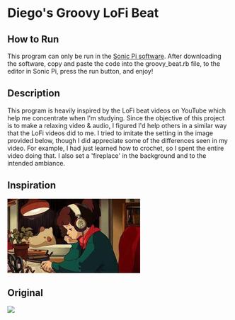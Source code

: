 # Diego's Groovy LoFi Beat

## How to Run
This program can only be run in the [Sonic Pi software](https://sonic-pi.net/). After downloading the software, copy and paste the code into the groovy_beat.rb file, to the editor in Sonic Pi, press the run button, and enjoy!

## Description
This program is heavily inspired by the LoFi beat videos on YouTube which help me concentrate when I'm studying. Since the objective of this project is to make a relaxing video & audio, I figured I'd help others in a similar way that the LoFi videos did to me. I tried to imitate the setting in the image provided below, though I did appreciate some of the differences seen in my video. For example, I had just learned how to crochet, so I spent the entire video doing that. I also set a 'fireplace' in the background and to the intended ambiance. 

## Inspiration
![](https://github.com/Diego-428/M8-Study-Music/blob/main/static/lofiGirl.png)

## Original
![](https://github.com/Diego-428/M8-Study-Music/blob/main/static/diegoLoFi.png)
